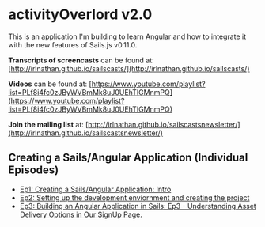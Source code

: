 # activityOverlord v2.0

This is an application I'm building to learn Angular and how to integrate it with the new features of Sails.js v0.11.0.

**Transcripts of screencasts** can be found at: [http://irlnathan.github.io/sailscasts/](http://irlnathan.github.io/sailscasts/)

**Videos** can be found at: [https://www.youtube.com/playlist?list=PLf8i4fc0zJByWVBmMk8uJ0UEhTIGMnmPQ](https://www.youtube.com/playlist?list=PLf8i4fc0zJByWVBmMk8uJ0UEhTIGMnmPQ)

**Join the mailing list** at: [http://irlnathan.github.io/sailscastsnewsletter/](http://irlnathan.github.io/sailscastsnewsletter/)

## Creating a Sails/Angular Application (Individual Episodes)

- [Ep1: Creating a Sails/Angular Application: Intro](https://www.youtube.com/watch?v=EHIybLmoxfE)
- [Ep2: Setting up the development enviornment and creating the project](https://www.youtube.com/watch?v=mGrKLi54Xsg)
- [Ep3: Building an Angular Application in Sails: Ep3 - Understanding Asset Delivery Options in Our SignUp Page.](https://www.youtube.com/watch?v=4keciyLVPiM)
